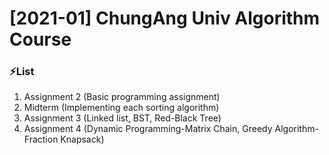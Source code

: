 # [2021-01] ChungAng Univ Algorithm Course

### ⚡️List

1. Assignment 2 (Basic programming assignment)
2. Midterm (Implementing each sorting algorithm)
3. Assignment 3 (Linked list, BST, Red-Black Tree)
4. Assignment 4 (Dynamic Programming-Matrix Chain, Greedy Algorithm-Fraction Knapsack)
